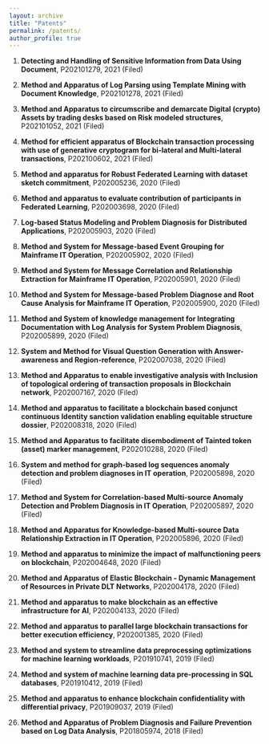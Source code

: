```yaml
---
layout: archive
title: "Patents"
permalink: /patents/
author_profile: true
---
```

1. **Detecting and Handling of Sensitive Information from Data Using Document**, P202101279, 2021 (Filed)

1. **Method and Apparatus of Log Parsing using Template Mining with Document Knowledge**, P202101278, 2021 (Filed)

1. **Method and Apparatus to circumscribe and demarcate Digital (crypto) Assets by trading desks based on Risk modeled structures**, P202101052, 2021 (Filed)

1. **Method for efficient apparatus of Blockchain transaction processing with use of generative cryptogram for bi-lateral and Multi-lateral transactions**, P202100602, 2021 (Filed)	

1. **Method and apparatus for Robust Federated Learning with dataset sketch commitment**, P202005236, 2020 (Filed)	

1. **Method and apparatus to evaluate contribution of participants in Federated Learning**, P202003698, 2020 (Filed)

1. **Log-based Status Modeling and Problem Diagnosis for Distributed Applications**, P202005903, 2020 (Filed)	

1. **Method and System for Message-based Event Grouping for Mainframe IT Operation**, P202005902, 2020 (Filed)	

1. **Method and System for Message Correlation and Relationship Extraction for Mainframe IT Operation**, P202005901, 2020 (Filed)	

1. **Method and System for Message-based Problem Diagnose and Root Cause Analysis for Mainframe IT Operation**, P202005900, 2020 (Filed)	

1. **Method and System of knowledge management for Integrating Documentation with Log Analysis for System Problem Diagnosis**, P202005899, 2020 (Filed)	

1. **System and Method for Visual Question Generation with Answer-awareness and Region-reference**, P202007038, 2020 (Filed)	

1. **Method and Apparatus to enable investigative analysis with Inclusion of topological ordering of transaction proposals in Blockchain network**, P202007167, 2020 (Filed)	

1. **Method and apparatus to facilitate a blockchain based conjunct continuous Identity sanction validation enabling equitable structure dossier**, P202008318, 2020 (Filed)	

1. **Method and Apparatus to facilitate disembodiment of Tainted token (asset) marker management**, P202010288, 2020 (Filed)	

1. **System and method for graph-based log sequences anomaly detection and problem diagnoses in IT operation**, P202005898, 2020 (Filed)	

1. **Method and System for Correlation-based Multi-source Anomaly Detection and Problem Diagnosis in IT Operation**, P202005897, 2020 (Filed)	

1. **Method and Apparatus for Knowledge-based Multi-source Data Relationship Extraction in IT Operation**, P202005896, 2020 (Filed)

1. **Method and apparatus to minimize the impact of malfunctioning peers on blockchain**, P202004648, 2020 (Filed)	

1. **Method and Apparatus of Elastic Blockchain - Dynamic Management of Resources in Private DLT Networks**, P202004178, 2020 (Filed)

1. **Method and apparatus to make blockchain as an effective infrastructure for AI**, P202004133, 2020 (Filed)	

1. **Method and apparatus to parallel large blockchain transactions for better execution efficiency**, P202001385, 2020 (Filed)

1. **Method and system to streamline data preprocessing optimizations for machine learning workloads**, P201910741, 2019 (Filed)

1. **Method and system of machine learning data pre-processing in SQL databases**, P201910412, 2019 (Filed)

1. **Method and apparatus to enhance blockchain confidentiality with differential privacy**, P201909037, 2019 (Filed)	

1. **Method and Apparatus of Problem Diagnosis and Failure Prevention based on Log Data Analysis**, P201805974, 2018 (Filed)